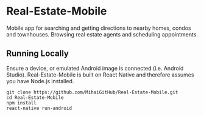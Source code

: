 # Real-Estate-Mobile
Mobile app for searching and getting directions to nearby homes, condos and townhouses.  Browsing real estate agents and scheduling appointments.

## Running Locally

Ensure a device, or emulated Android image is connected (i.e. Android Studio). 
Real-Estate-Mobile is built on React Native and therefore assumes you have Node.js installed.

`git clone https://github.com/MihaiGitHub/Real-Estate-Mobile.git` <br>
`cd Real-Estate-Mobile` <br>
`npm install` <br>
`react-native run-android`
